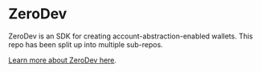 # ZeroDev

ZeroDev is an SDK for creating account-abstraction-enabled wallets.  This repo has been split up into multiple sub-repos.

[Learn more about ZeroDev here](https://zerodev.app/).
